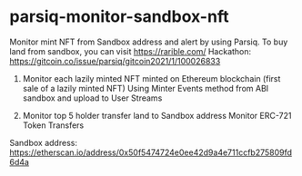 # parsiq-monitor-sandbox-nft

Monitor mint NFT from Sandbox address and alert by using Parsiq. To buy land from sandbox, you can visit https://rarible.com/
Hackathon: https://gitcoin.co/issue/parsiq/gitcoin2021/1/100026833

1. Monitor each lazily minted NFT minted on Ethereum blockchain (first sale of a lazily minted NFT) 
Using Minter Events method from ABI sandbox and upload to User Streams

2. Monitor top 5 holder transfer land to Sandbox address
Monitor ERC-721 Token Transfers

Sandbox address: https://etherscan.io/address/0x50f5474724e0ee42d9a4e711ccfb275809fd6d4a
